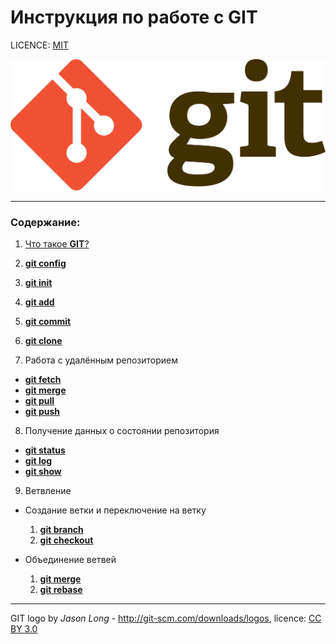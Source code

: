 

# Инструкция по работе с **GIT**

LICENCE: [MIT](./licence.md)

![git-logo](./img/git-logo.png)

---

### Содержание:

1. [Что такое **GIT**?](./beggining.md)
2. [**git config**](./config.md)
3. [**git init**](./init.md)
4. [**git add**](./add.md)
5. [**git commit**](./commit.md)
6. [**git clone**](./clone.md)

7. Работа с удалённым репозиторием
 - [**git fetch**](./fetch.md)
 - [**git merge**](./merge1.md)
 - [**git pull**](./pull.md)
 - [**git push**](./push.md)

8. Получение данных о состоянии репозитория
 - [**git status**](./status.md)
 - [**git log**](./log.md)
 - [**git show**](./show.md)

9. Ветвление

 - Создание ветки и переключение на ветку
   1. [**git branch**](./branch.md)
   2. [**git checkout**](./checkout.md)
   
 - Объединение ветвей
   1. [**git merge**](./merge2.md)
   2. [**git rebase**](./rebase.md)

---
GIT logo by *Jason Long* - http://git-scm.com/downloads/logos, licence: [CC BY 3.0](https://creativecommons.org/licenses/by/3.0/)

